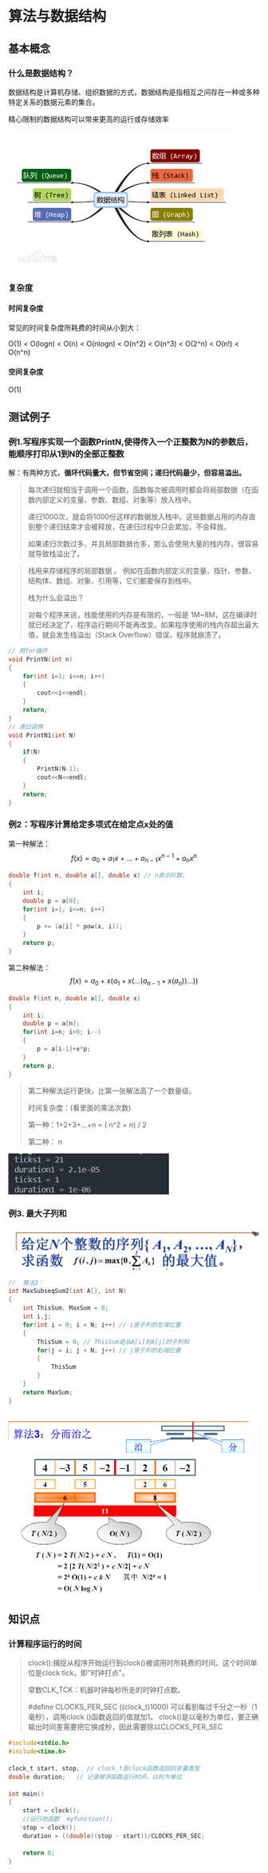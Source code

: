 # 算法与数据结构

## 基本概念

### 什么是数据结构？

数据结构是计算机存储、组织数据的方式，数据结构是指相互之间存在一种或多种特定关系的数据元素的集合。

精心限制的数据结构可以带来更高的运行或存储效率

![img](img/71cf3bc79f3df8dcf83d2c26ce11728b47102800.png)

### 复杂度

#### 时间复杂度

常见的时间复杂度所耗费的时间从小到大：

O(1) < O(logn) < O(n) < O(nlogn) < O(n^2) < O(n^3) < O(2^n) < O(n!) < O(n^n) 

#### 空间复杂度

O(1)

## 测试例子

### 例1.写程序实现一个函数PrintN,使得传入一个正整数为N的参数后，能顺序打印从1到N的全部正整数

解：有两种方式，**循环代码量大，但节省空间；递归代码最少，但容易溢出。**

> 每次递归就相当于调用一个函数，函数每次被调用时都会将局部数据（在函数内部定义的变量、参数、数组、对象等）放入栈中。
>
> 递归1000次，就会将1000份这样的数据放入栈中。这些数据占用的内存直到整个递归结束才会被释放，在递归过程中只会累加，不会释放。
>
> 如果递归次数过多，并且局部数据也多，那么会使用大量的栈内存，很容易就导致栈溢出了。

>  栈用来存储程序的局部数据 。 例如在函数内部定义的变量、指针、参数、结构体、数组、对象、引用等，它们都要保存到栈中。 
>
> 栈为什么会溢出？
>
> 对每个程序来说，栈能使用的内存是有限的，一般是 1M~8M，这在编译时就已经决定了，程序运行期间不能再改变。如果程序使用的栈内存超出最大值，就会发生栈溢出（Stack Overflow）错误，程序就崩溃了。

```c++
// 用for循环
void PrintN(int n)
{
    for(int i=1; i<=n; i++)
    {
        cout<<i<<endl;
    }
    return;
}
// 递归调佣
void PrintN1(int N)
{
    if(N)
    {
        PrintN(N-1);
        cout<<N<<endl;
    }
    return;
}
```

### 例2：写程序计算给定多项式在给定点x处的值 

第一种解法：
$$
f(x)=a_0+a_1x+...+a_{n-1}x^{n-1}+a_nx^n
$$

```c++
double f(int n, double a[], double x) // n表示阶数，
{
    int i;
    double p = a[0];
    for(int i=1; i<=n; i++)
    {
        p += (a[i] * pow(x, i));
    }
    return p;
}
```

第二种解法：
$$
f(x) = a_0 +x(a_1 +x(...(a_{n-1}+x(a_n))...))
$$

```c++
double f(int n, double a[], double x)
{
    int i;
    double p = a[n];
    for(int i=n; i>0; i--)
    {
        p = a[i-1]+x*p;
    }
    return p;
}
```

> 第二种解法运行更快，比第一张解法高了一个数量级。
>
> 时间复杂度：(看里面的乘法次数)
>
> 第一种：1+2+3+...+n = ( n^2 + n) / 2
>
> 第二种： n

![b349d4cdc0cc47a9089e982d209203c](img/b349d4cdc0cc47a9089e982d209203c.png)

### 例3. 最大子列和

![44afa7a560f186b6594689a20839b0a](img/44afa7a560f186b6594689a20839b0a.png)

```c++
//  算法2：
int MaxSubseqSum2(int A[], int N)
{
    int ThisSum, MaxSum = 0;
    int i,j;
    for(int i = 0; i < N; i++) // i是子列的左端位置
    {
        ThisSum = 0; // ThisSum是从A[i]到A[j]的子列和
        for(j = i; j < N; j++) // j是子列的右端位置
        {
            ThisSum
        }
    }
    return MaxSum;
}
 
```

![7c9cc4fa75b8b756f7249027983c899](img/7c9cc4fa75b8b756f7249027983c899.png)

## 知识点

### 计算程序运行的时间

> clock():捕捉从程序开始运行到clock()被调用时所耗费的时间。这个时间单位是clock tick，即"时钟打点"。
>
> 常数CLK_TCK：机器时钟每秒所走的时钟打点数。
>
>  \#define CLOCKS_PER_SEC ((clock_t)1000) 可以看到每过千分之一秒（1毫秒），调用clock ()函数返回的值就加1。  clock()是以毫秒为单位，要正确输出时间差需要把它换成秒，因此需要除以CLOCKS_PER_SEC

```c
#include<stdio.h>
#include<time.h>

clock_t start, stop;  // clock_t是clock函数返回的变量类型
double duration;   // 记录被测函数运行时间，以秒为单位

int main()
{
	start = clock();
	//运行的函数  myfunction();
	stop = clock();
	duration = ((double)(stop - start))/CLOCKS_PER_SEC;
	
	return 0;
}
```



